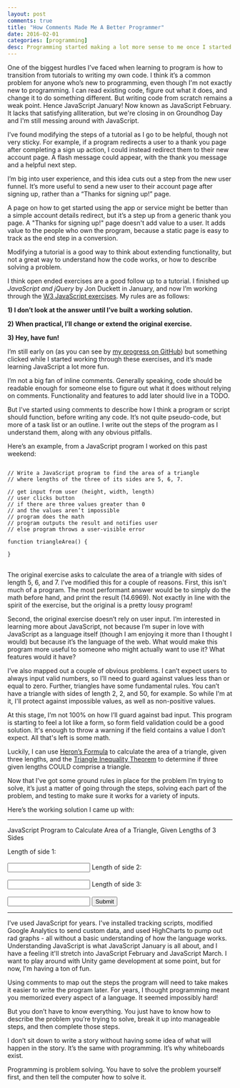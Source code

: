 ```yaml
---
layout: post
comments: true
title: "How Comments Made Me A Better Programmer"
date: 2016-02-01
categories: [programming]
desc: Programming started making a lot more sense to me once I started using comments to map out how the program should work.
---
```


One of the biggest hurdles I’ve faced when learning to program is how to transition from tutorials to writing my own code. I think it’s a common problem for anyone who’s new to programming, even though I'm not exactly new to programming. I can read existing code, figure out what it does, and change it to do something different. But writing code from scratch remains a weak point. Hence JavaScript January! Now known as JavaScript February. It lacks that satisfying alliteration, but we're closing in on Groundhog Day and I'm still messing around with JavaScript.

I’ve found modifying the steps of a tutorial as I go to be helpful, though not very sticky. For example, if a program redirects a user to a thank you page after completing a sign up action, I could instead redirect them to their new account page. A flash message could appear, with the thank you message and a helpful next step.

I’m big into user experience, and this idea cuts out a step from the new user funnel. It’s more useful to send a new user to their account page after signing up, rather than a “Thanks for signing up!” page.

A page on how to get started using the app or service might be better than a simple account details redirect, but it’s a step up from a generic thank you page. A "Thanks for signing up!" page doesn't add value to a user. It adds value to the people who own the program, because a static page is easy to track as the end step in a conversion.

Modifying a tutorial is a good way to think about extending functionality, but not a great way to understand how the code works, or how to describe solving a problem.

I think open ended exercises are a good follow up to a tutorial. I finished up *JavaScript and jQuery* by Jon Duckett in January, and now I’m working through the [W3 JavaScript exercises](https://github.com/illbzo1/w3-javascript-exercises). My rules are as follows:

**1) I don’t look at the answer until I’ve built a working solution.**

**2) When practical, I’ll change or extend the original exercise.**

**3) Hey, have fun!**

I’m still early on (as you can see by [my progress on GitHub](https://github.com/illbzo1/w3-javascript-exercises)) but something clicked while I started working through these exercises, and it’s made learning JavaScript a lot more fun.

I’m not a big fan of inline comments. Generally speaking, code should be readable enough for someone else to figure out what it does without relying on comments. Functionality and features to add later should live in a TODO.

But I've started using comments to describe how I think a program or script should function, before writing any code. It’s not quite pseudo-code, but more of a task list or an outline. I write out the steps of the program as I understand them, along with any obvious pitfalls.

Here’s an example, from a JavaScript program I worked on this past weekend:

<pre>
<code>
// Write a JavaScript program to find the area of a triangle
// where lengths of the three of its sides are 5, 6, 7.

// get input from user (height, width, length)
// user clicks button
// if there are three values greater than 0
// and the values aren’t impossible
// program does the math
// program outputs the result and notifies user
// else program throws a user-visible error

function triangleArea() {

}
</code>
</pre>

The original exercise asks to calculate the area of a triangle with sides of length 5, 6, and 7. I’ve modified this for a couple of reasons. First, this isn't much of a program. The most performant answer would be to simply do the math before hand, and print the result (14.6969). Not exactly in line with the spirit of the exercise, but the original is a pretty lousy program!

Second, the original exercise doesn’t rely on user input. I’m interested in learning more about JavaScript, not because I’m super in love with JavaScript as a language itself (though I am enjoying it more than I thought I would) but because it’s the language of the web. What would make this program more useful to someone who might actually want to use it? What features would it have?

I’ve also mapped out a couple of obvious problems. I can’t expect users to always input valid numbers, so I’ll need to guard against values less than or equal to zero. Further, triangles have some fundamental rules. You can’t have a triangle with sides of length 2, 2, and 50, for example. So while I'm at it, I'll protect against impossible values, as well as non-positive values.

At this stage, I’m not 100% on how I’ll guard against bad input. This program is starting to feel a lot like a form, so form field validation could be a good solution. It's enough to throw a warning if the field contains a value I don’t expect. All that's left is some math.

Luckily, I can use <a href="http://mathworld.wolfram.com/HeronsFormula.html">Heron’s Formula</a> to calculate the area of a triangle, given three lengths, and the <a href="http://www.mathopenref.com/triangleinequality.html">Triangle Inequality Theorem</a> to determine if three given lengths COULD comprise a triangle.

Now that I’ve got some ground rules in place for the problem I’m trying to solve, it’s just a matter of going through the steps, solving each part of the problem, and testing to make sure it works for a variety of inputs.

Here’s the working solution I came up with:
<hr />
<p>JavaScript Program to Calculate Area of a Triangle, Given Lengths of 3 Sides</p>
<form onsubmit="triangleArea()">
Length of side 1:
<br />
<br />
<input id="side1" type="text">
Length of side 2:
<br />
<br />
<input id="side2" type="text">
Length of side 3:
<br />
<br />
<input id="side3" type="text">
<input type="submit">
</form>
<script src="/js/triangle-area.js"></script>
<hr />

I’ve used JavaScript for years. I've installed tracking scripts, modified Google Analytics to send custom data, and used HighCharts to pump out rad graphs - all without a basic understanding of how the language works. Understanding JavaScript is what JavaScript January is all about, and I have a feeling it'll stretch into JavaScript February and JavaScript March. I want to play around with Unity game development at some point, but for now, I'm having a ton of fun.

Using comments to map out the steps the program will need to take makes it easier to write the program later. For years, I thought programming meant you memorized every aspect of a language. It seemed impossibly hard!

But you don’t have to know everything. You just have to know how to describe the problem you’re trying to solve, break it up into manageable steps, and then complete those steps.

I don’t sit down to write a story without having some idea of what will happen in the story. It’s the same with programming. It’s why whiteboards exist.

Programming is problem solving. You have to solve the problem yourself first, and then tell the computer how to solve it.